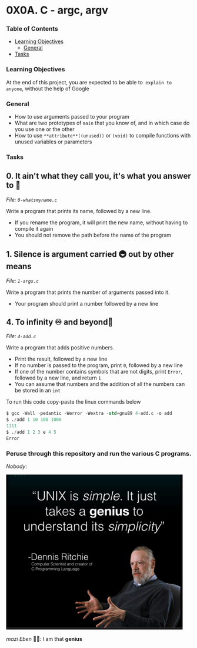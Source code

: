 # 0X0A. C - argc, argv

### Table of Contents

-   [Learning Objectives](#learning-objectives)
    -   [General](#general)
-   [Tasks](#tasks)

### Learning Objectives

At the end of this project, you are expected to be able to` explain to anyone`, without the help of Google

### General

-   How to use arguments passed to your program
-   What are two prototypes of `main` that you know of, and in which case do you use one or the other
-   How to use `**attribute**((unused))` or `(void)` to compile functions with unused variables or parameters

### Tasks

## 0. It ain't what they call you, it's what you answer to 🤙

_File: `0-whatsmyname.c`_

Write a program that prints its name, followed by a new line.

-   If you rename the program, it will print the new name, without having to compile it again
-   You should not remove the path before the name of the program

## 1. Silence is argument carried 🚇 out by other means

_File: `1-args.c`_

Write a program that prints the number of arguments passed into it.

-   Your program should print a number followed by a new line

## 4. To infinity ♾ and beyond🌌

_File: `4-add.c`_

Write a program that adds positive numbers.

-   Print the result, followed by a new line
-   If no number is passed to the program, print `0`, followed by a new line
-   If one of the number contains symbols that are not digits, print `Error`, followed by a new line, and return `1`
-   You can assume that numbers and the addition of all the numbers can be stored in an `int`

To run this code copy-paste the linux commands below

```s
$ gcc -Wall -pedantic -Werror -Wextra -std=gnu89 4-add.c -o add
$ ./add 1 10 100 1000
1111
$ ./add 1 2 3 e 4 5
Error
```

### Peruse through this repository and run the various C programs.

_Nobody_:

![dennisRitchie - unix_simplicity](./screenshots/dennisRitchie%20-%20unix_simplicity.png)

_mazi Eben_ 👨🥼: I am that **genius**
